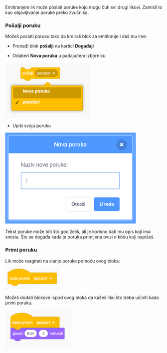 Emitiranjem lik može poslati poruke koju mogu čuti svi drugi likovi. Zamisli to kao objavljivanje poruke preko zvučnika.

### Pošalji poruku

Možeš poslati poruku tako da kreiraš blok za emitiranje i daš mu ime:

+ Pronađi blok **pošalji** na kartici **Događaji**

+ Odaberi **Nova poruka** u padajućem izborniku.

![padajući izbornik bloka pošalji](images/broadcast-block.png)

+ Upiši svoju poruku

![Pošalji poruku](images/new-broadcast.png)

Tekst poruke može biti što god želiš, ali je korisno dati mu opis koji ima smisla. Što se događa kada je poruka primljena ovisi o kôdu koji napišeš.

### Primi poruku

Lik može reagirati na slanje poruke pomoću ovog bloka:

![Primi poruku](images/receive-a-broadcast.png)

Možeš dodati blokove ispod ovog bloka da kažeš liku što treba učiniti kada primi poruku.

![Primjer primanja poruke](images/receive-example.png)